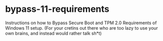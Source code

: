 # bypass-11-requirements
Instructions on how to Bypass Secure Boot and TPM 2.0 Requirements of Windows 11 setup. (For your cretins out there who are too lazy to use your own brains, and instead would rather talk sh*t)
